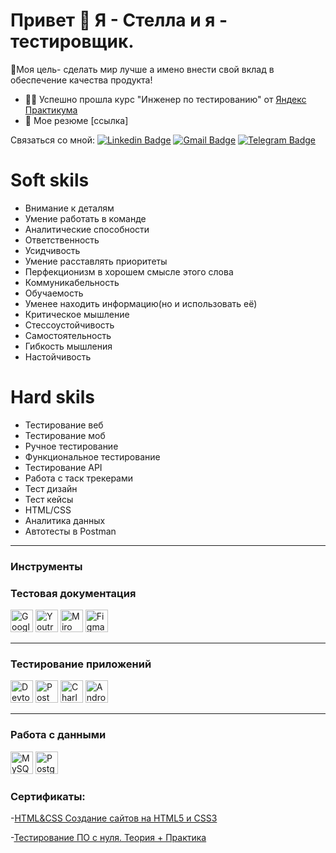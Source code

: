 # Привет 👋 Я - Стелла и я - тестировщик.
🚀Моя цель- сделать мир лучше а имено внести свой вклад в обеспечение качества продукта! 
- 👩‍🎓 Успешно прошла курс "Инженер по тестированию" от  [Яндекс Практикума](https://practicum.yandex.ru)
- 📄 Мое резюме [ссылка]
  
Связаться со мной: [![Linkedin Badge](https://img.shields.io/badge/stelagaman-0A66C2?style=flat&logo=linkedin&logoColor=white)](https://www.linkedin.com/in/stela-gaman-b876aa327/)
[![Gmail Badge](https://img.shields.io/badge/-stelagaman08-c14438?style=flat&logo=Gmail&logoColor=white&link=mailto:stelagaman08@gmail.com)](mailto:stelagaman08@gmail.com)
[![Telegram Badge](https://img.shields.io/badge/-@stelagaman-white?style=flat&logo=telegram&logoColor=blue)](https://t.me/stelagaman)
# Soft skils
* Внимание к деталям
* Умение работать в команде
* Аналитические способности 
* Ответственность
* Усидчивость
* Умение расставлять приоритеты 
* Перфекционизм в хорошем смысле этого слова 
* Коммуникабельность
* Обучаемость 
* Уменее находить информацию(но и использовать её)
* Критическое мышление
* Стессоустойчивость
* Самостоятельность
* Гибкость мышления
* Настойчивость 
# Hard skils  
* Тестирование веб
* Тестирование моб
* Ручное тестирование
* Функциональное тестирование
* Тестирование API
* Работа с таск трекерами
* Тест дизайн
* Тест кейсы
* HTML/CSS
* Аналитика данных
* Автотесты в Postman
----
 ### Инструменты
 ### Тестовая документация
<p align="left"> 
  <a href="https://docs.google.com/" target="_blank" rel="noreferrer"><img src="https://cdn-icons-png.flaticon.com/512/5968/5968557.png" width="36" height="36" alt="Google Sheets" /></a>
  <a href="https://www.jetbrains.com/youtrack/" target="_blank" rel="noreferrer"><img src="https://upload.wikimedia.org/wikipedia/commons/9/95/YouTrack_Icon.png" width="36" height="36" alt="Youtrack" /></a>
  <a href="https://miro.com/" target="_blank" rel="noreferrer"><img src="https://w7.pngwing.com/pngs/885/629/png-transparent-miro-hd-logo-thumbnail.png" width="36" height="36" alt="Miro" /></a>
  <a href="https://www.figma.com/" target="_blank" rel="noreferrer"><img src="https://raw.githubusercontent.com/danielcranney/readme-generator/main/public/icons/skills/figma-colored.svg" width="36" height="36" alt="Figma" /></a>
</p> 

----
 
 ### Тестирование приложений
<p align="left"> 
  <a><img src="https://d33wubrfki0l68.cloudfront.net/38b5c953a4667366685d55db55d057c86db1fc54/a0fdc/static/acae6b24d940347661ca901ea07f47c1/chrome-dev-logo-icon.png" width="36" height="36" alt="Devtools" /></a>
  <a href="https://www.postman.com/" target="_blank" rel="noreferrer"><img src="https://seeklogo.com/images/P/postman-logo-0087CA0D15-seeklogo.com.png" title="postman" width="36" height="36" alt="Postman" /></a>
  <a href="https://www.charlesproxy.com/" target="_blank" rel="noreferrer"><img src="https://davidwalsh.name/demo/charlesproxyicon.svg" width="36" height="36" alt="Charles" /></a>
  <a href="https://developer.android.com/studio/" target="_blank" rel="noreferrer"><img src="https://cdn.icon-icons.com/icons2/3053/PNG/512/android_studio_alt_macos_bigsur_icon_190394.png" width="36" height="36" alt="Android Studio" /></a>
</p> 

----
 
 ### Работа с данными
 <p align="left"> 
   <a href="https://www.mysql.com/" target="_blank" rel="noreferrer"><img src="https://raw.githubusercontent.com/danielcranney/readme-generator/main/public/icons/skills/mysql-colored.svg" width="36" height="36" alt="MySQL" /></a>
  <a href="https://www.postgresql.org/" target="_blank" rel="noreferrer"><img src="https://raw.githubusercontent.com/danielcranney/readme-generator/main/public/icons/skills/postgresql-colored.svg" width="36" height="36" alt="PostgreSQL" /></a>
 </p> 

### Сертификаты: ###
-[HTML&CSS Создание сайтов на HTML5 и CSS3](https://disk.yandex.ru/d/JrIQByfZ-r3dnA)

-[Тестирование ПО с нуля. Теория + Практика](https://docs.yandex.ru/docs/view?url=ya-disk%3A%2F%2F%2Fdisk%2F%D1%81%D0%B5%D1%80%D1%82%D0%B8%D1%84%D0%B8%D0%BA%D0%B0%D1%82%20Stepik%2Fstepik-certificate-171826-61bd405%20(1).pdf&name=stepik-certificate-171826-61bd405%20(1).pdf&uid=419918459)

